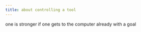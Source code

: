 ```yaml
---
title: about controlling a tool
---
```


one is stronger if one gets to the computer already with a goal

